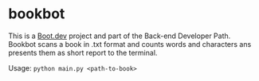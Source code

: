 # bookbot

This is a [Boot.dev](https://www.boot.dev) project and part of the Back-end Developer Path.
Bookbot scans a book in .txt format and counts words and characters ans presents them as short report to the terminal.

Usage: `python main.py <path-to-book>`
